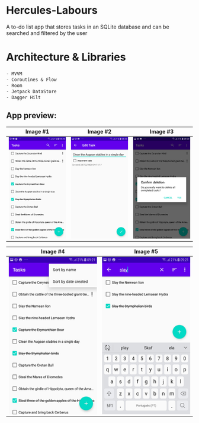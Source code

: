 # Hercules-Labours
A to-do list app that stores tasks in an SQLite database and can be searched and filtered by the user


# Architecture & Libraries
    - MVVM
    - Coroutines & Flow
    - Room
    - Jetpack DataStore
    - Dagger Hilt
    
## App preview:



Image #1            |  Image #2           |  Image #3
:-------------------------:|:----------------------------:|:-------------------------:
<img src="images/HerculesLabours_1.jpg">    |  <img src="images/HerculesLabours_2.jpg"> | <img src="images/HerculesLabours_3.jpg">


Image #4            |  Image #5           
:-------------------------:|:----------------------------:
<img src="images/HerculesLabours_4.jpg">    |  <img src="images/HerculesLabours_5.jpg"> 